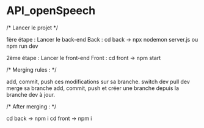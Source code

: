# API_openSpeech

/* Lancer le projet */

1ère étape :
Lancer le back-end
Back : cd back -> npx nodemon server.js ou npm run dev

2ème étape :
Lancer le front-end 
Front : cd front -> npm start


/* Merging rules : */

add, commit, push ces modifications sur sa branche.
switch dev
pull dev
merge sa branche
add, commit, push et créer une branche depuis la branche dev à jour.

/* After merging : */

cd back -> npm i 
cd front -> npm i 



